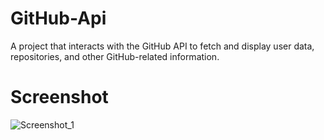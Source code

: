 # GitHub-Api
A project that interacts with the GitHub API to fetch and display user data, repositories, and other GitHub-related information.
# Screenshot
![Screenshot_1](https://github.com/Bxugur/GitHub-Api/assets/103511917/cd3c408a-db25-49e8-b91a-a6b6578adefe)
